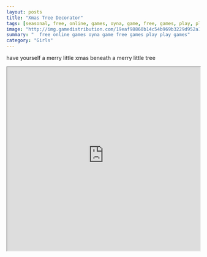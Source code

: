 ```yaml
---
layout: posts
title: "Xmas Tree Decorator"
tags: [seasonal, free, online, games, oyna, game, free, games, play, play, games]
image: "http://img.gamedistribution.com/19eaf98860b14c54b969b3229d952a1a.jpg"
summary: "  free online games oyna game free games play play games"
category: "Girls"
---
```


have yourself a merry little xmas beneath a merry little tree

<iframe width="100%" height="480px;" src="http://flash.gamedistribution.com?game=19eaf98860b14c54b969b3229d952a1a"></iframe>
